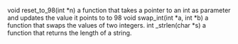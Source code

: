 void reset_to_98(int *n) a function that takes a pointer to an int as parameter
and updates the value it points to to 98
void swap_int(int *a, int *b) a function that swaps the values of two integers.
int _strlen(char *s) a function that returns the length of a string.
